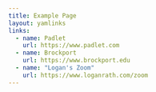 ```yaml
---
title: Example Page
layout: yamlinks
links:
  - name: Padlet
    url: https://www.padlet.com
  - name: Brockport
    url: https://www.brockport.edu
  - name: "Logan's Zoom"
    url: https://www.loganrath.com/zoom
---
```

